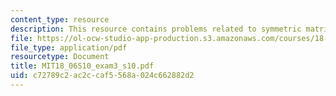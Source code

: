 ```yaml
---
content_type: resource
description: This resource contains problems related to symmetric matrix.
file: https://ol-ocw-studio-app-production.s3.amazonaws.com/courses/18-06-linear-algebra-spring-2010/c72789c2ac2ccaf5568a024c662882d2_MIT18_06S10_exam3_s10.pdf
file_type: application/pdf
resourcetype: Document
title: MIT18_06S10_exam3_s10.pdf
uid: c72789c2-ac2c-caf5-568a-024c662882d2
---
```

